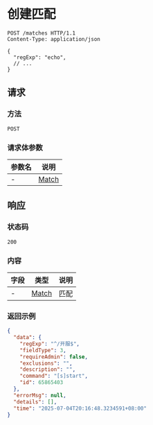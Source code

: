 # 创建匹配

```http
POST /matches HTTP/1.1
Content-Type: application/json

{
  "regExp": "echo",
  // ...
}
```

## 请求

### 方法

`POST`

### 请求体参数

| 参数名 | 说明    |
| ------ | ------- |
| -      | [Match] |

## 响应

### 状态码

`200`

### 内容

| 字段 | 类型    | 说明 |
| ---- | ------- | ---- |
| -    | [Match] | 匹配 |

[Match]: https://github.com/SereinDev/Serein/blob/main/src/Serein.Core/Models/Commands/Match.cs

### 返回示例

```json
{
  "data": {
    "regExp": "^/开服$",
    "fieldType": 3,
    "requireAdmin": false,
    "exclusions": "",
    "description": "",
    "command": "[s]start",
    "id": 65865403
  },
  "errorMsg": null,
  "details": [],
  "time": "2025-07-04T20:16:48.3234591+08:00"
}
```
